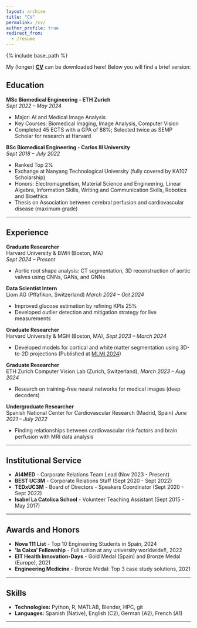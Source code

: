 ```yaml
---
layout: archive
title: "CV"
permalink: /cv/
author_profile: true
redirect_from:
  - /resume
---
```


{% include base_path %}

My (longer) **[CV](https://pabloblascof.github.io/files/PabloBlasco_CV_Nov2024.pdf)** can be downloaded here! Below you will find a brief version:


## Education

**MSc Biomedical Engineering - ETH Zurich**  
*Sept 2022 – May 2024*  
- Major: AI and Medical Image Analysis 
- Key Courses: Biomedical Imaging, Image Analysis, Computer Vision  
- Completed 45 ECTS with a GPA of 88%; Selected twice as SEMP Scholar for research at Harvard  

**BSc Biomedical Engineering - Carlos III University**  
*Sept 2018 – July 2022*  
- Ranked Top 2%   
- Exchange at Nanyang Technological University (fully covered by KA107 Scholarship)  
- Honors: Electromagnetism, Material Science and Engineering, Linear Algebra, Information Skills, Writing and
Communication Skills, Robotics and Bioethics
- Thesis on Association between cerebral perfusion and cardiovascular disease (maximum grade) 

---

## Experience

**Graduate Researcher**  
Harvard University & BWH (Boston, MA)  
*Sept 2024 – Present*  
- Aortic root shape analysis: CT segmentation, 3D reconstruction of aortic valves using CNNs, GANs, and GNNs  

**Data Scientist Intern**  
Liom AG (Pffafikon, Switzerland)
*March 2024 – Oct 2024*  
- Improved glucose estimation by refining KPIs 25%   
- Developed outlier detection and mitigation strategy for live measurements  

**Graduate Researcher**  
Harvard University & MGH (Boston, MA), 
*Sept 2023 – March 2024*  
- Developed models for cortical and white matter segmentation using 3D-to-2D projections  (Published at [MLMI 2024](https://link.springer.com/chapter/10.1007/978-3-031-73290-4_8))

**Graduate Researcher**  
ETH Zurich Computer Vision Lab (Zurich, Switzerland), 
*March 2023 – Aug 2024*  
- Research on training-free neural networks for medical images (deep decoders) 

**Undergraduate Researcher**  
Spanish National Center for Cardiovascular Research (Madrid, Spain)
*June 2021 – July 2022*  
- Finding relationships between cardiovascular risk factors and brain perfusion with MRI data analysis

---

## Institutional Service

- **AI4MED** - Corporate Relations Team Lead (Nov 2023 - Present)  
- **BEST UC3M** - Corporate Relations Staff (Sept 2020 - Sept 2022)  
- **TEDxUC3M** - Board of Directors - Speakers Coordinator (Sept 2020 - Sept 2022)  
- **Isabel La Catolica School** - Volunteer Teaching Assistant (Sept 2015 - May 2017)  

---

## Awards and Honors

- **Nova 111 List** - Top 10 Engineering Students in Spain, 2024  
- **’la Caixa’ Fellowship** - Full tuition at any university worldwide!!, 2022  
- **EIT Health Innovation-Days** - Gold Medal (Spain) and Bronze Medal (Europe), 2021  
- **Engineering Medicine** - Bronze Medal: Top 3 case study solutions, 2021

---

## Skills

- **Technologies:** Python, R, MATLAB, Blender, HPC, git  
- **Languages:** Spanish (Native), English (C2), German (A2), French (A1) 

---


